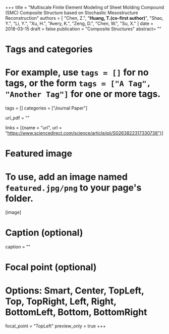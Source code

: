 +++
title = "Multiscale Finite Element Modeling of Sheet Molding Compound (SMC) Composite Structure based on Stochastic Mesostructure Reconstruction"
authors = [ "Chen, Z.", "**Huang, T.(co-first author)**", "Shao, Y.", "Li, Y.", "Xu, H.", "Avery, K.", "Zeng, D.", "Chen, W.", "Su, X." ]
date = 2018-03-15
draft = false
publication = "Composite Structures"
abstract= ""

# Tags and categories
# For example, use `tags = []` for no tags, or the form `tags = ["A Tag", "Another Tag"]` for one or more tags.
tags = []
categories = ["Journal Paper"]

url_pdf = ""

links = [{name = "url", url  = "https://www.sciencedirect.com/science/article/pii/S0263822317330738"}]

# Featured image
# To use, add an image named `featured.jpg/png` to your page's folder. 
[image]
  # Caption (optional)
  caption = ""

  # Focal point (optional)
  # Options: Smart, Center, TopLeft, Top, TopRight, Left, Right, BottomLeft, Bottom, BottomRight
  focal_point = "TopLeft"
  preview_only = true
+++

